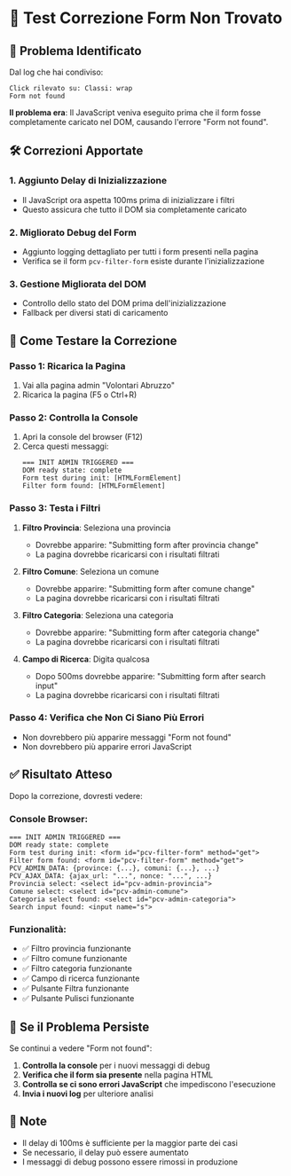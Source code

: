 # 🔧 Test Correzione Form Non Trovato

## 🎯 Problema Identificato

Dal log che hai condiviso:
```
Click rilevato su: Classi: wrap
Form not found
```

**Il problema era**: Il JavaScript veniva eseguito prima che il form fosse completamente caricato nel DOM, causando l'errore "Form not found".

## 🛠️ Correzioni Apportate

### 1. **Aggiunto Delay di Inizializzazione**
- Il JavaScript ora aspetta 100ms prima di inizializzare i filtri
- Questo assicura che tutto il DOM sia completamente caricato

### 2. **Migliorato Debug del Form**
- Aggiunto logging dettagliato per tutti i form presenti nella pagina
- Verifica se il form `pcv-filter-form` esiste durante l'inizializzazione

### 3. **Gestione Migliorata del DOM**
- Controllo dello stato del DOM prima dell'inizializzazione
- Fallback per diversi stati di caricamento

## 🧪 Come Testare la Correzione

### Passo 1: Ricarica la Pagina
1. Vai alla pagina admin "Volontari Abruzzo"
2. Ricarica la pagina (F5 o Ctrl+R)

### Passo 2: Controlla la Console
1. Apri la console del browser (F12)
2. Cerca questi messaggi:
   ```
   === INIT ADMIN TRIGGERED ===
   DOM ready state: complete
   Form test during init: [HTMLFormElement]
   Filter form found: [HTMLFormElement]
   ```

### Passo 3: Testa i Filtri
1. **Filtro Provincia**: Seleziona una provincia
   - Dovrebbe apparire: "Submitting form after provincia change"
   - La pagina dovrebbe ricaricarsi con i risultati filtrati

2. **Filtro Comune**: Seleziona un comune
   - Dovrebbe apparire: "Submitting form after comune change"
   - La pagina dovrebbe ricaricarsi con i risultati filtrati

3. **Filtro Categoria**: Seleziona una categoria
   - Dovrebbe apparire: "Submitting form after categoria change"
   - La pagina dovrebbe ricaricarsi con i risultati filtrati

4. **Campo di Ricerca**: Digita qualcosa
   - Dopo 500ms dovrebbe apparire: "Submitting form after search input"
   - La pagina dovrebbe ricaricarsi con i risultati filtrati

### Passo 4: Verifica che Non Ci Siano Più Errori
- Non dovrebbero più apparire messaggi "Form not found"
- Non dovrebbero più apparire errori JavaScript

## ✅ Risultato Atteso

Dopo la correzione, dovresti vedere:

### Console Browser:
```
=== INIT ADMIN TRIGGERED ===
DOM ready state: complete
Form test during init: <form id="pcv-filter-form" method="get">
Filter form found: <form id="pcv-filter-form" method="get">
PCV_ADMIN_DATA: {province: {...}, comuni: {...}, ...}
PCV_AJAX_DATA: {ajax_url: "...", nonce: "...", ...}
Provincia select: <select id="pcv-admin-provincia">
Comune select: <select id="pcv-admin-comune">
Categoria select found: <select id="pcv-admin-categoria">
Search input found: <input name="s">
```

### Funzionalità:
- ✅ Filtro provincia funzionante
- ✅ Filtro comune funzionante
- ✅ Filtro categoria funzionante
- ✅ Campo di ricerca funzionante
- ✅ Pulsante Filtra funzionante
- ✅ Pulsante Pulisci funzionante

## 🚨 Se il Problema Persiste

Se continui a vedere "Form not found":

1. **Controlla la console** per i nuovi messaggi di debug
2. **Verifica che il form sia presente** nella pagina HTML
3. **Controlla se ci sono errori JavaScript** che impediscono l'esecuzione
4. **Invia i nuovi log** per ulteriore analisi

## 📝 Note

- Il delay di 100ms è sufficiente per la maggior parte dei casi
- Se necessario, il delay può essere aumentato
- I messaggi di debug possono essere rimossi in produzione
